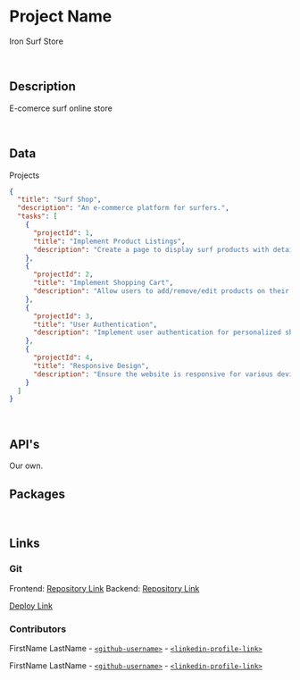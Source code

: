 # Project Name

Iron Surf Store

<br>

## Description

E-comerce surf online store

<br>

## Data

Projects

```json
{
  "title": "Surf Shop",
  "description": "An e-commerce platform for surfers.",
  "tasks": [
    {
      "projectId": 1,
      "title": "Implement Product Listings",
      "description": "Create a page to display surf products with details."
    },
    {
      "projectId": 2,
      "title": "Implement Shopping Cart",
      "description": "Allow users to add/remove/edit products on their cart and proceed to checkout."
    },
    {
      "projectId": 3,
      "title": "User Authentication",
      "description": "Implement user authentication for personalized shopping experiences."
    },
    {
      "projectId": 4,
      "title": "Responsive Design",
      "description": "Ensure the website is responsive for various devices and screen sizes."
    }
  ]
}
```

<br>

## API's

Our own.
<br>

## Packages

<br>

## Links

### Git

Frontend: [Repository Link](https://github.com/UltraPotatoCoder/IronSurfStore.git)
Backend: [Repository Link]()

[Deploy Link]()

### Contributors

FirstName LastName - [`<github-username>`](https://github.com/person1-username) - [`<linkedin-profile-link>`](https://www.linkedin.com/in/person1-username)

FirstName LastName - [`<github-username>`](https://github.com/person2-username) - [`<linkedin-profile-link>`](https://www.linkedin.com/in/person2-username)
